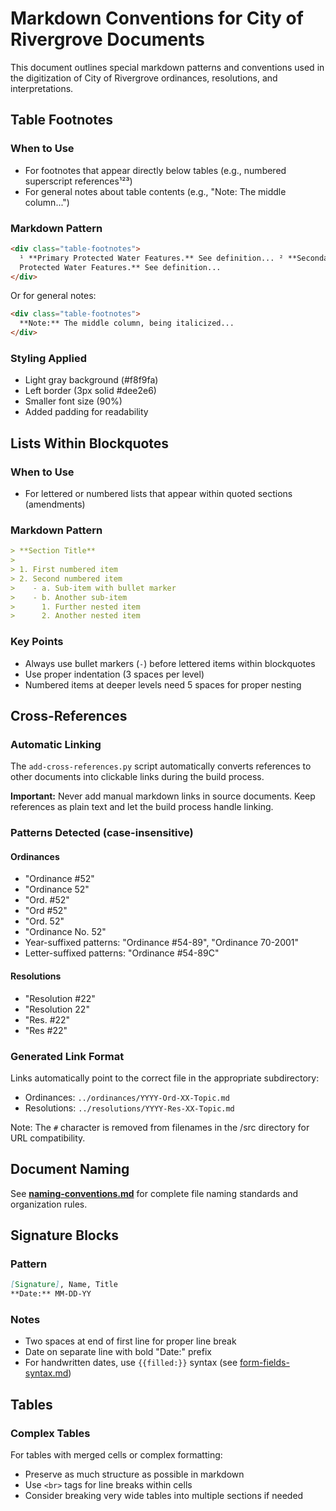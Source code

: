 # Markdown Conventions for City of Rivergrove Documents

This document outlines special markdown patterns and conventions used in the digitization of City of Rivergrove ordinances, resolutions, and interpretations.

## Table Footnotes

### When to Use

- For footnotes that appear directly below tables (e.g., numbered superscript references¹²³)
- For general notes about table contents (e.g., "Note: The middle column...")

### Markdown Pattern

```html
<div class="table-footnotes">
  ¹ **Primary Protected Water Features.** See definition... ² **Secondary
  Protected Water Features.** See definition...
</div>
```

Or for general notes:

```html
<div class="table-footnotes">
  **Note:** The middle column, being italicized...
</div>
```

### Styling Applied

- Light gray background (#f8f9fa)
- Left border (3px solid #dee2e6)
- Smaller font size (90%)
- Added padding for readability

## Lists Within Blockquotes

### When to Use

- For lettered or numbered lists that appear within quoted sections (amendments)

### Markdown Pattern

```markdown
> **Section Title**
>
> 1. First numbered item
> 2. Second numbered item
>    - a. Sub-item with bullet marker
>    - b. Another sub-item
>      1. Further nested item
>      2. Another nested item
```

### Key Points

- Always use bullet markers (`-`) before lettered items within blockquotes
- Use proper indentation (3 spaces per level)
- Numbered items at deeper levels need 5 spaces for proper nesting

## Cross-References

### Automatic Linking

The `add-cross-references.py` script automatically converts references to other documents into clickable links during the build process.

**Important:** Never add manual markdown links in source documents. Keep references as plain text and let the build process handle linking.

### Patterns Detected (case-insensitive)

#### Ordinances

- "Ordinance #52"
- "Ordinance 52"
- "Ord. #52"
- "Ord #52"
- "Ord. 52"
- "Ordinance No. 52"
- Year-suffixed patterns: "Ordinance #54-89", "Ordinance 70-2001"
- Letter-suffixed patterns: "Ordinance #54-89C"

#### Resolutions

- "Resolution #22"
- "Resolution 22"
- "Res. #22"
- "Res #22"

### Generated Link Format

Links automatically point to the correct file in the appropriate subdirectory:

- Ordinances: `../ordinances/YYYY-Ord-XX-Topic.md`
- Resolutions: `../resolutions/YYYY-Res-XX-Topic.md`

Note: The `#` character is removed from filenames in the /src directory for URL compatibility.

## Document Naming

See **[naming-conventions.md](naming-conventions.md)** for complete file naming standards and organization rules.

## Signature Blocks

### Pattern

```markdown
[Signature], Name, Title  
**Date:** MM-DD-YY
```

### Notes

- Two spaces at end of first line for proper line break
- Date on separate line with bold "Date:" prefix
- For handwritten dates, use `{{filled:}}` syntax (see [form-fields-syntax.md](form-fields-syntax.md))

## Tables

### Complex Tables

For tables with merged cells or complex formatting:

- Preserve as much structure as possible in markdown
- Use `<br>` tags for line breaks within cells
- Consider breaking very wide tables into multiple sections if needed
